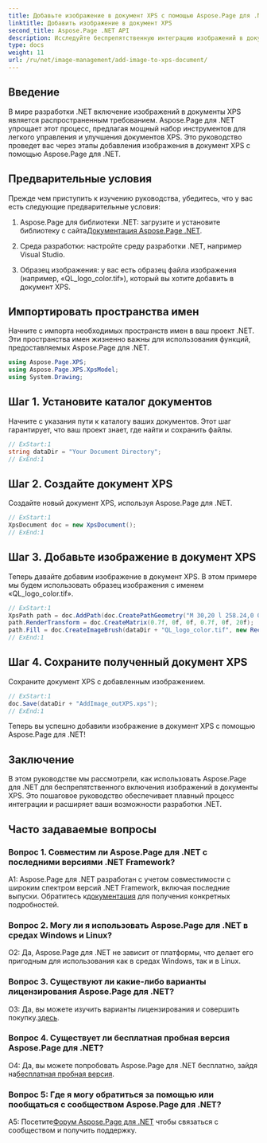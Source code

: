 ```yaml
---
title: Добавьте изображение в документ XPS с помощью Aspose.Page для .NET
linktitle: Добавить изображение в документ XPS
second_title: Aspose.Page .NET API
description: Исследуйте беспрепятственную интеграцию изображений в документы XPS с помощью Aspose.Page для .NET. Следуйте нашему пошаговому руководству, чтобы разработка прошла гладко.
type: docs
weight: 11
url: /ru/net/image-management/add-image-to-xps-document/
---
```

## Введение

В мире разработки .NET включение изображений в документы XPS является распространенным требованием. Aspose.Page для .NET упрощает этот процесс, предлагая мощный набор инструментов для легкого управления и улучшения документов XPS. Это руководство проведет вас через этапы добавления изображения в документ XPS с помощью Aspose.Page для .NET.

## Предварительные условия

Прежде чем приступить к изучению руководства, убедитесь, что у вас есть следующие предварительные условия:

1.  Aspose.Page для библиотеки .NET: загрузите и установите библиотеку с сайта[Документация Aspose.Page .NET](https://reference.aspose.com/page/net/).

2. Среда разработки: настройте среду разработки .NET, например Visual Studio.

3. Образец изображения: у вас есть образец файла изображения (например, «QL_logo_color.tif»), который вы хотите добавить в документ XPS.

## Импортировать пространства имен

Начните с импорта необходимых пространств имен в ваш проект .NET. Эти пространства имен жизненно важны для использования функций, предоставляемых Aspose.Page для .NET.

```csharp
using Aspose.Page.XPS;
using Aspose.Page.XPS.XpsModel;
using System.Drawing;
```

## Шаг 1. Установите каталог документов

Начните с указания пути к каталогу ваших документов. Этот шаг гарантирует, что ваш проект знает, где найти и сохранить файлы.

```csharp
// ExStart:1
string dataDir = "Your Document Directory";
// ExEnd:1
```

## Шаг 2. Создайте документ XPS

Создайте новый документ XPS, используя Aspose.Page для .NET.

```csharp
// ExStart:1
XpsDocument doc = new XpsDocument();
// ExEnd:1
```

## Шаг 3. Добавьте изображение в документ XPS

Теперь давайте добавим изображение в документ XPS. В этом примере мы будем использовать образец изображения с именем «QL_logo_color.tif».

```csharp
// ExStart:1
XpsPath path = doc.AddPath(doc.CreatePathGeometry("M 30,20 l 258.24,0 0,56.64 -258.24,0 Z"));
path.RenderTransform = doc.CreateMatrix(0.7f, 0f, 0f, 0.7f, 0f, 20f);
path.Fill = doc.CreateImageBrush(dataDir + "QL_logo_color.tif", new RectangleF(0f, 0f, 258.24f, 56.64f), new RectangleF(50f, 20f, 193.68f, 42.48f));
// ExEnd:1
```

## Шаг 4. Сохраните полученный документ XPS

Сохраните документ XPS с добавленным изображением.

```csharp
// ExStart:1
doc.Save(dataDir + "AddImage_outXPS.xps");
// ExEnd:1
```

Теперь вы успешно добавили изображение в документ XPS с помощью Aspose.Page для .NET!

## Заключение

В этом руководстве мы рассмотрели, как использовать Aspose.Page для .NET для беспрепятственного включения изображений в документы XPS. Это пошаговое руководство обеспечивает плавный процесс интеграции и расширяет ваши возможности разработки .NET.

## Часто задаваемые вопросы

### Вопрос 1. Совместим ли Aspose.Page для .NET с последними версиями .NET Framework?

 A1: Aspose.Page для .NET разработан с учетом совместимости с широким спектром версий .NET Framework, включая последние выпуски. Обратитесь к[документация](https://reference.aspose.com/page/net/) для получения конкретных подробностей.

### Вопрос 2. Могу ли я использовать Aspose.Page для .NET в средах Windows и Linux?

О2: Да, Aspose.Page для .NET не зависит от платформы, что делает его пригодным для использования как в средах Windows, так и в Linux.

### Вопрос 3. Существуют ли какие-либо варианты лицензирования Aspose.Page для .NET?

 О3: Да, вы можете изучить варианты лицензирования и совершить покупку.[здесь](https://purchase.aspose.com/buy).

### Вопрос 4. Существует ли бесплатная пробная версия Aspose.Page для .NET?

 О4: Да, вы можете попробовать Aspose.Page для .NET бесплатно, зайдя на[бесплатная пробная версия](https://releases.aspose.com/).

### Вопрос 5: Где я могу обратиться за помощью или пообщаться с сообществом Aspose.Page для .NET?

 A5: Посетите[Форум Aspose.Page для .NET](https://forum.aspose.com/c/page/39) чтобы связаться с сообществом и получить поддержку.